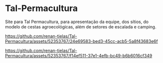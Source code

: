 # Tal-Permacultura
Site para Tal Permacultura, para apresentação da equipe, dos sítios, do modelo de cestas agroecológicas, além de setores de escalada e camping.



https://github.com/renan-tielas/Tal-Permacultura/assets/52353767/24e69583-bed3-45cc-acb5-5a8f43683e6f



https://github.com/renan-tielas/Tal-Permacultura/assets/52353767/f14ef511-37e1-4efb-bc49-b6b6016cf349

